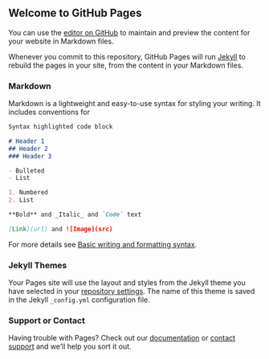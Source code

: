 ## Welcome to GitHub Pages

You can use the [editor on GitHub](https://github.com/xtotk/xtotk.github.io/edit/main/README.md) to maintain and preview the content for your website in Markdown files.

Whenever you commit to this repository, GitHub Pages will run [Jekyll](https://jekyllrb.com/) to rebuild the pages in your site, from the content in your Markdown files.

### Markdown

Markdown is a lightweight and easy-to-use syntax for styling your writing. It includes conventions for

```markdown
Syntax highlighted code block

# Header 1
## Header 2
### Header 3

- Bulleted
- List

1. Numbered
2. List

**Bold** and _Italic_ and `Code` text

[Link](url) and ![Image](src)
```

For more details see [Basic writing and formatting syntax](https://docs.github.com/en/github/writing-on-github/getting-started-with-writing-and-formatting-on-github/basic-writing-and-formatting-syntax).

### Jekyll Themes

Your Pages site will use the layout and styles from the Jekyll theme you have selected in your [repository settings](https://github.com/xtotk/xtotk.github.io/settings/pages). The name of this theme is saved in the Jekyll `_config.yml` configuration file.

### Support or Contact

Having trouble with Pages? Check out our [documentation](https://docs.github.com/categories/github-pages-basics/) or [contact support](https://support.github.com/contact) and we’ll help you sort it out.
